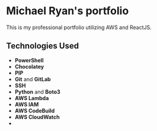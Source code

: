 # Michael Ryan's portfolio

This is my professional portfolio utilizing AWS and ReactJS.

## Technologies Used

  * **PowerShell**
  * **Chocolatey**
  * **PIP**
  * **Git** and **GitLab**
  * **SSH**
  * **Python** and **Boto3**
  * **AWS Lambda**
  * **AWS IAM**
  * **AWS CodeBuild**
  * **AWS CloudWatch**
  * 
